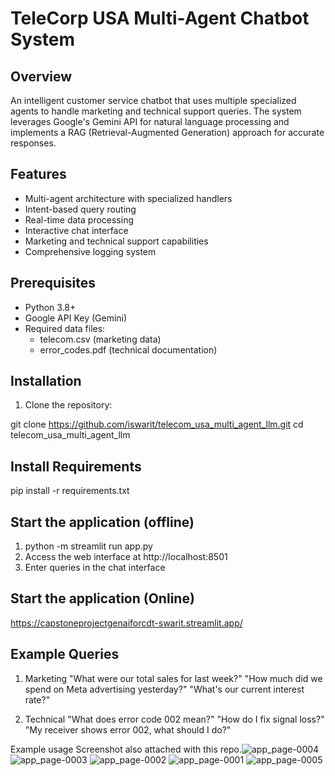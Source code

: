 # TeleCorp USA Multi-Agent Chatbot System

## Overview
An intelligent customer service chatbot that uses multiple specialized agents to handle marketing and technical support queries. The system leverages Google's Gemini API for natural language processing and implements a RAG (Retrieval-Augmented Generation) approach for accurate responses.

## Features
- Multi-agent architecture with specialized handlers
- Intent-based query routing
- Real-time data processing
- Interactive chat interface
- Marketing and technical support capabilities
- Comprehensive logging system

## Prerequisites
- Python 3.8+
- Google API Key (Gemini)
- Required data files:
  - telecom.csv (marketing data)
  - error_codes.pdf (technical documentation)

## Installation

1. Clone the repository:

git clone https://github.com/iswarit/telecom_usa_multi_agent_llm.git
cd telecom_usa_multi_agent_llm

## Install Requirements

pip install -r requirements.txt

## Start the application (offline)

1. python -m streamlit run app.py
2. Access the web interface at http://localhost:8501
3. Enter queries in the chat interface


## Start the application (Online)

https://capstoneprojectgenaiforcdt-swarit.streamlit.app/


## Example Queries

1. Marketing
   "What were our total sales for last week?"
   "How much did we spend on Meta advertising yesterday?"
   "What's our current interest rate?"
   
3. Technical
   "What does error code 002 mean?"
   "How do I fix signal loss?"
   "My receiver shows error 002, what should I do?"

Example usage Screenshot also attached with this repo.![app_page-0004](https://github.com/user-attachments/assets/013bc808-ffc2-416b-be8e-1017f7dd5435)
![app_page-0003](https://github.com/user-attachments/assets/ca43556e-8b92-4559-9467-f5459f1ff92f)
![app_page-0002](https://github.com/user-attachments/assets/703b5805-1404-4f58-b997-07db293d1ac8)
![app_page-0001](https://github.com/user-attachments/assets/a3ccc872-8e56-419a-956c-ae8b482ff371)
![app_page-0005](https://github.com/user-attachments/assets/d0c309ee-30f5-40b7-9ba0-fa764b14c8f9)
